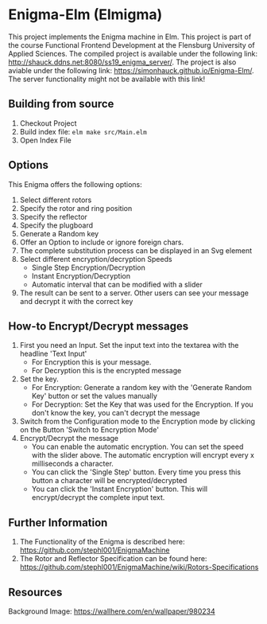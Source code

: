 # Enigma-Elm (Elmigma)
This project implements the Enigma machine in Elm.  This project is part of the course Functional Frontend Development at the 
Flensburg University of Applied Sciences.
The compiled project is available under the following link: http://shauck.ddns.net:8080/ss19_enigma_server/.
The project is also aviable under the following link:       https://simonhauck.github.io/Enigma-Elm/. The server functionality might not be available with this link! 

## Building from source

1. Checkout Project
2. Build index file: `elm make src/Main.elm`
3. Open Index File

## Options

This Enigma offers the following options:
1. Select different rotors
2. Specify the rotor and ring position
3. Specify the reflector
4. Specify the plugboard
5. Generate a Random key
6. Offer an Option to include or ignore foreign chars. 
7. The complete substitution process can be displayed in an Svg element
8. Select different encryption/decryption Speeds
    * Single Step Encryption/Decryption
    * Instant Encryption/Decryption
    * Automatic interval that can be modified with a slider
9. The result can be sent to a server. Other users can see your message and decrypt it with the correct key

## How-to Encrypt/Decrypt messages

1. First you need an Input. Set the input text into the textarea with the headline 'Text Input'
    * For Encryption this is your message. 
    * For Decryption this is the encrypted message
2. Set the key. 
    * For Encryption: Generate a random key with the 'Generate Random Key' button or set the values manually
    * For Decryption: Set the Key that was used for the Encryption. If you don't know the key, you can't decrypt the 
    message
3. Switch from the Configuration mode to the Encryption mode by clicking on the Button 'Switch to Encryption Mode'
4. Encrypt/Decrypt the message
    * You can enable the automatic encryption. You can set the speed with the slider above. The automatic encryption
    will encrypt every x milliseconds a character.
    * You can click the 'Single Step' button. Every time you press this button a character will be encrypted/decrypted
    * You can click the 'Instant Encryption' button. This will encrypt/decrypt the complete input text.

## Further Information

1. The Functionality of the Enigma is described here:  https://github.com/stephl001/EnigmaMachine
2. The Rotor and Reflector Specification can be found here: https://github.com/stephl001/EnigmaMachine/wiki/Rotors-Specifications

## Resources

Background Image: https://wallhere.com/en/wallpaper/980234


